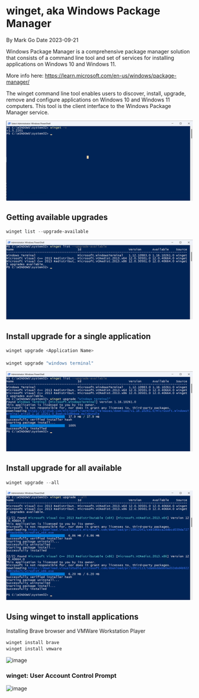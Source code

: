 # winget, aka Windows Package Manager

By Mark Go
Date 2023-09-21

Windows Package Manager is a comprehensive package manager solution that consists of a command line tool and set of services for installing applications on Windows 10 and Windows 11.

More info here: https://learn.microsoft.com/en-us/windows/package-manager/

The winget command line tool enables users to discover, install, upgrade, remove and configure applications on Windows 10 and Windows 11 computers. This tool is the client interface to the Windows Package Manager service.

![Alt text](/ToolsUtilities/images/wingetversion.png)

## Getting available upgrades

```powershell
winget list --upgrade-available
```

![Alt text](/ToolsUtilities/images/wingetlistavailable.png)

## Install upgrade for a single application 

```powershell
winget upgrade <Application Name>

winget upgrade "windows terminal"
```

![Alt text](/ToolsUtilities/images/wingetinstallone.png)


## Install upgrade for all available  

```powershell
winget upgrade --all
```

![Alt text](/ToolsUtilities/images/wingetupgradeall.png)


## Using winget to install applications 

Installing Brave browser and VMWare Workstation Player

```bash
winget install brave
winget install vmware
```

![image](https://github.com/markgodiy/PatchTuesday/assets/101022486/71bda10f-cdc3-4f6e-b80d-572b1c1e7159)

### winget: User Account Control Prompt 
![image](https://github.com/markgodiy/PatchTuesday/assets/101022486/118f606d-0c2b-4570-a59f-44f468298b21)


